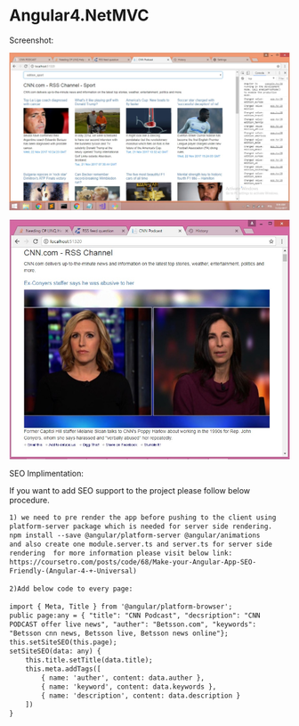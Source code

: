 # Angular4.NetMVC
Screenshot:

![alt text](https://github.com/vipin030/Angular4.NetMVC/blob/master/screenshots/screenshot_final.jpg)

![alt text](https://github.com/vipin030/Angular4.NetMVC/blob/master/screenshots/mobile.jpg)

SEO Implimentation:

If you want to add SEO support to the project please follow below procedure.

    1) we need to pre render the app before pushing to the client using platform-server package which is needed for server side rendering.
    npm install --save @angular/platform-server @angular/animations
    and also create one module.server.ts and server.ts for server side rendering  for more information please visit below link:
    https://coursetro.com/posts/code/68/Make-your-Angular-App-SEO-Friendly-(Angular-4-+-Universal)
	
    2)Add below code to every page:
	
    import { Meta, Title } from '@angular/platform-browser';
    public page:any = { "title": "CNN Podcast", "decsription": "CNN PODCAST offer live news", "auther": "Betsson.com", "keywords":      "Betsson cnn news, Betsson live, Betsson news online"};
    this.setSiteSEO(this.page);
    setSiteSEO(data: any) {
        this.title.setTitle(data.title);
        this.meta.addTags([
            { name: 'auther', content: data.auther },
            { name: 'keyword', content: data.keywords },
            { name: 'description', content: data.description }
        ])
    }
